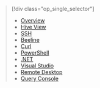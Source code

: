 > [!div class="op_single_selector"]
> * [Overview](../articles/hdinsight/hdinsight-use-hive.md)
> * [Hive View](../articles/hdinsight/hdinsight-hadoop-use-hive-ambari-view.md)
> * [SSH](../articles/hdinsight/hdinsight-hadoop-use-hive-ssh.md)
> * [Beeline](../articles/hdinsight/hdinsight-hadoop-use-hive-beeline.md)
> * [Curl](../articles/hdinsight/hdinsight-hadoop-use-hive-curl.md)
> * [PowerShell](../articles/hdinsight/hdinsight-hadoop-use-hive-powershell.md)
> * [.NET](../articles/hdinsight/hdinsight-hadoop-use-hive-dotnet-sdk.md)
> * [Visual Studio](../articles/hdinsight/hdinsight-hadoop-use-hive-visual-studio.md)
> * [Remote Desktop](../articles/hdinsight/hdinsight-hadoop-use-hive-remote-desktop.md)
> * [Query Console](../articles/hdinsight/hdinsight-hadoop-use-hive-query-console.md)
> 
>
